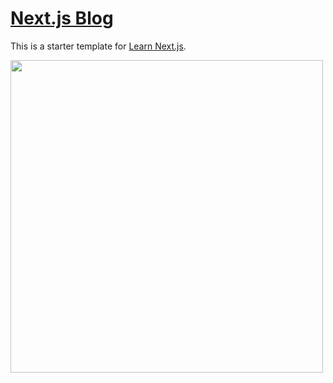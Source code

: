# [Next.js Blog](https://nextjs-blog-ramirezjag00.vercel.app/)

This is a starter template for [Learn Next.js](https://nextjs.org/learn).

<img src="nextjs-basic-blog.gif" width="500" />
